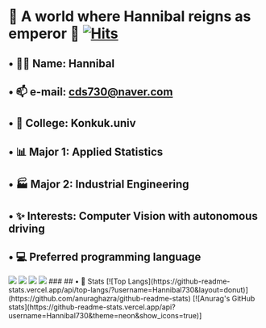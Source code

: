 # 👑 A world where Hannibal reigns as emperor 👑         [![Hits](https://hits.seeyoufarm.com/api/count/incr/badge.svg?url=https%3A%2F%2Fgithub.com%2FHaniibal730%2Fhit-counter&count_bg=%233D8EC8&title_bg=%23555555&icon=&icon_color=%23E7E7E7&title=HITS&edge_flat=false)](https://hits.seeyoufarm.com)
###

## • 🤴🏻 Name:  Hannibal

## • 📫 e-mail:  cds730@naver.com

## • 🏫 College:  Konkuk.univ

## • 📊 Major 1:  Applied Statistics
## • 🏭 Major 2:  Industrial Engineering

## • ✨ Interests:  Computer Vision with autonomous driving

###

## • 💻 Preferred programming language
<img src="https://img.shields.io/badge/Python-3776AB?style=for-the-badge&logo=Python&logoColor=white">
<img src="https://img.shields.io/badge/PyTorch-EE4C2C?style=for-the-badge&logo=PyTorch&logoColor=white">
<img src="https://img.shields.io/badge/opencv-5C3EE8?style=for-the-badge&logo=opencv&logoColor=black">
<img src="https://img.shields.io/badge/ROS2-22314E?style=for-the-badge&logo=ROS&logoColor=white">
###
## • 🔎 Stats
[![Top Langs](https://github-readme-stats.vercel.app/api/top-langs/?username=Hannibal730&layout=donut)](https://github.com/anuraghazra/github-readme-stats)
[![Anurag's GitHub stats](https://github-readme-stats.vercel.app/api?username=Hannibal730&theme=neon&show_icons=true)]







